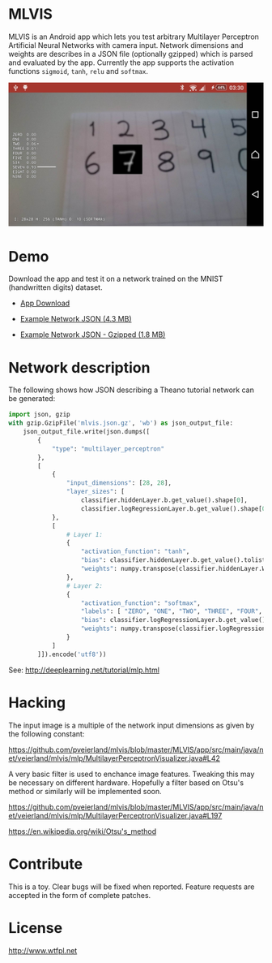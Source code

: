 # MLVIS

MLVIS is an Android app which lets you test arbitrary Multilayer Perceptron Artificial Neural Networks with camera input. Network dimensions and weights are describes in a JSON file (optionally gzipped) which is parsed and evaluated by the app. Currently the app supports the activation functions `sigmoid`, `tanh`, `relu` and `softmax`.

![MNIST trained MLP](screenshot.jpg)

# Demo

Download the app and test it on a network trained on the MNIST (handwritten digits) dataset.

* [App Download](http://www.veierland.net/files/mlvis-1.apk)

* [Example Network JSON (4.3 MB)](http://www.veierland.net/files/mnist.json)

* [Example Network JSON - Gzipped (1.8 MB)](http://www.veierland.net/files/mnist.json.gz)

# Network description

The following shows how JSON describing a Theano tutorial network can be generated:

```python
import json, gzip
with gzip.GzipFile('mlvis.json.gz', 'wb') as json_output_file:
    json_output_file.write(json.dumps([
        {
            "type": "multilayer_perceptron"
        },
        [
            {
                "input_dimensions": [28, 28],
                "layer_sizes": [
                    classifier.hiddenLayer.b.get_value().shape[0],          # Layer 1 size
                    classifier.logRegressionLayer.b.get_value().shape[0] ]  # Layer 2 size
            },
            [
                # Layer 1:
                {
                    "activation_function": "tanh",
                    "bias": classifier.hiddenLayer.b.get_value().tolist(),
                    "weights": numpy.transpose(classifier.hiddenLayer.W.get_value()).tolist()
                },
                # Layer 2:
                {
                    "activation_function": "softmax",
                    "labels": [ "ZERO", "ONE", "TWO", "THREE", "FOUR", "FIVE", "SIX", "SEVEN", "EIGHT", "NINE" ],
                    "bias": classifier.logRegressionLayer.b.get_value().tolist(),
                    "weights": numpy.transpose(classifier.logRegressionLayer.W.get_value()).tolist()
                }
            ]
        ]]).encode('utf8'))
```

See: http://deeplearning.net/tutorial/mlp.html

# Hacking

The input image is a multiple of the network input dimensions as given by the following constant:

https://github.com/pveierland/mlvis/blob/master/MLVIS/app/src/main/java/net/veierland/mlvis/mlp/MultilayerPerceptronVisualizer.java#L42

A very basic filter is used to enchance image features. Tweaking this may be necessary on different hardware. Hopefully a filter based on Otsu's method or similarly will be implemented soon.

https://github.com/pveierland/mlvis/blob/master/MLVIS/app/src/main/java/net/veierland/mlvis/mlp/MultilayerPerceptronVisualizer.java#L197

https://en.wikipedia.org/wiki/Otsu's_method

# Contribute

This is a toy. Clear bugs will be fixed when reported. Feature requests are accepted in the form of complete patches.

# License

http://www.wtfpl.net

